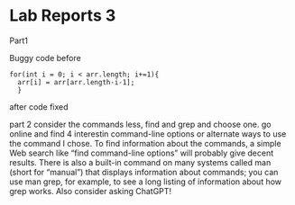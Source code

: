 Lab Reports 3
===========
Part1

Buggy code before

~~~
for(int i = 0; i < arr.length; i+=1){
  arr[i] = arr[arr.length-i-1];
  }
~~~

after code fixed



part 2
consider the commands less, find and grep and choose one. go online and find 4 interestin command-line options or alternate ways to use the command I chose. To find information about the commands, a simple Web search like “find command-line options” will probably give decent results. There is also a built-in command on many systems called man (short for “manual”) that displays information about commands; you can use man grep, for example, to see a long listing of information about how grep works. Also consider asking ChatGPT!
